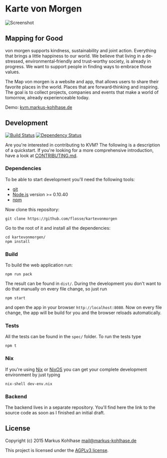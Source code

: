 # Karte von Morgen

![Screenshot](https://raw.githubusercontent.com/flosse/kartevonmorgen/master/screenshot.png)

## Mapping for Good

von morgen supports kindness, sustainability and joint action.
Everything that brings a little happiness to our world.
We believe that living in a de‐stressed, environmental‐friendly and
trust‐worthy society, is already in progress.
We want to support people in finding ways to embrace those values.

The Map von morgen is a website and app, that allows users to share their
favorite places in the world. Places that are forward‐thinking and inspiring.
The goal is to collect projects, companies and events that make a world of
tomorrow, already experienceable today.

Demo: [kvm.markus-kohlhase.de](http://kvm.markus-kohlhase.de)

## Development

[![Build Status](https://secure.travis-ci.org/flosse/kartevonmorgen.svg?branch=master)](http://travis-ci.org/flosse/kartevonmorgen)
[![Dependency Status](https://gemnasium.com/flosse/kartevonmorgen.svg)](https://gemnasium.com/flosse/kartevonmorgen)

Are you're interested in contributing to KVM?
The following is a description of a quickstart.
If you're looking for a more comprehensive introduction,
have a look at [CONTRIBUTING.md](CONTRIBUTING.md).

### Dependencies

To be able to start development you'll need the following tools:

- [git](>https://www.git-scm.com/)
- [Node.js](https://nodejs.org/) version >= 0.10.40
- [npm](https://www.npmjs.com/package/npm)

Now clone this repository:

    git clone https://github.com/flosse/kartevonmorgen

Go to the root of it and install all the dependencies:

    cd kartevonmorgen/
    npm install

### Build

To build the web application run:

    npm run pack

The result can be found in `dist/`.
During the development you don't want to do that manually on every file change,
so just run

    npm start

and open the app in your browser `http://localhost:8080`.
Now on every file change, the app will be build
for you and the browser reloads automatically.

### Tests

All the tests can be found in the `spec/` folder.
To run the tests type

    npm t

### Nix

If you're using [Nix](http://nixos.org/nix/) or [NixOS](http://nixos.org/) you
can get your complete development environment by just typing

    nix-shell dev-env.nix

### Backend

The backend lives in a separate repository.
You'll find here the link to the source code
as soon as I finished an initial draft.

## License

Copyright (c) 2015 Markus Kohlhase <mail@markus-kohlhase.de>

This project is licensed under the [AGPLv3 license](http://www.gnu.org/licenses/agpl-3.0.txt).
